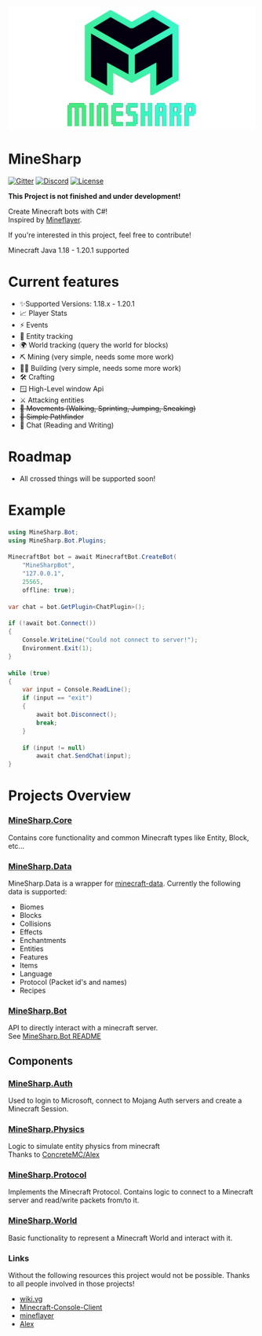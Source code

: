 ![banner](banner.png)

# MineSharp

[![Gitter](https://img.shields.io/gitter/room/MineSharp-net/community?style=for-the-badge)](https://gitter.im/MineSharp-net/community?utm_source=badge&utm_medium=badge&utm_campaign=pr-badge)
[![Discord](https://img.shields.io/badge/Discord-Join-green?style=for-the-badge)](https://discord.gg/Pt6JT5nXMr)
[![License](https://img.shields.io/github/license/psu-de/MineSharp?style=for-the-badge)](https://github.com/psu-de/MineSharp/blob/main/LICENSE)

**This Project is not finished and under development!**

Create Minecraft bots with C#! \
Inspired by [Mineflayer](https://github.com/PrismarineJS/mineflayer).

If you're interested in this project, feel free to contribute!

Minecraft Java 1.18 - 1.20.1 supported 

# Current features

- ✨Supported Versions: 1.18.x - 1.20.1
- 📈 Player Stats
- ⚡ Events
- 🐖 Entity tracking
- 🌍 World tracking (query the world for blocks)
- ⛏️ Mining (very simple, needs some more work)
- 👷‍♂️ Building (very simple, needs some more work)
- 🛠️ Crafting
- 🪟 High-Level window Api
- ⚔️ Attacking entities
- ~~🏃 Movements (Walking, Sprinting, Jumping, Sneaking)~~
- ~~🔎 Simple Pathfinder~~
- 📝 Chat (Reading and Writing)

# Roadmap

- All crossed things will be supported soon!

# Example
```csharp
using MineSharp.Bot;
using MineSharp.Bot.Plugins;

MinecraftBot bot = await MinecraftBot.CreateBot(
    "MineSharpBot",
    "127.0.0.1",
    25565,
    offline: true);

var chat = bot.GetPlugin<ChatPlugin>();

if (!await bot.Connect()) 
{
    Console.WriteLine("Could not connect to server!");
    Environment.Exit(1);
}

while (true)
{
    var input = Console.ReadLine();
    if (input == "exit") 
    {
        await bot.Disconnect();
        break;
    }
    
    if (input != null)
        await chat.SendChat(input);
}

```

# Projects Overview

### [MineSharp.Core](../MineSharp.Core)

Contains core functionality and common Minecraft types like Entity, Block, etc...

### [MineSharp.Data](../MineSharp.Data)
MineSharp.Data is a wrapper for [minecraft-data](https://github.com/PrismarineJS/minecraft-data).
Currently the following data is supported:
 - Biomes
 - Blocks
 - Collisions
 - Effects
 - Enchantments
 - Entities
 - Features
 - Items
 - Language
 - Protocol (Packet id's and names)
 - Recipes

### [MineSharp.Bot](../MineSharp.Bot)

API to directly interact with a minecraft server. \
See [MineSharp.Bot README](../MineSharp.Bot)

## Components

### [MineSharp.Auth](../Components/MineSharp.Auth)

Used to login to Microsoft, connect to Mojang Auth servers and create a Minecraft Session.

### [MineSharp.Physics](../Components/MineSharp.Physics)

Logic to simulate entity physics from minecraft\
Thanks to [ConcreteMC/Alex](https://github.com/ConcreteMC/Alex)

### [MineSharp.Protocol](../Components/MineSharp.Protocol)

Implements the Minecraft Protocol. Contains logic to connect to a Minecraft server and read/write packets from/to it.

### [MineSharp.World](../Components/MineSharp.World)

Basic functionality to represent a Minecraft World and interact with it.

### Links
Without the following resources this project would not be possible. Thanks to all people involved in those projects!

- [wiki.vg](https://wiki.vg)
- [Minecraft-Console-Client](https://github.com/MCCTeam/Minecraft-Console-Client)
- [mineflayer](https://github.com/PrismarineJS/mineflayer)
- [Alex](https://github.com/ConcreteMC/Alex)
